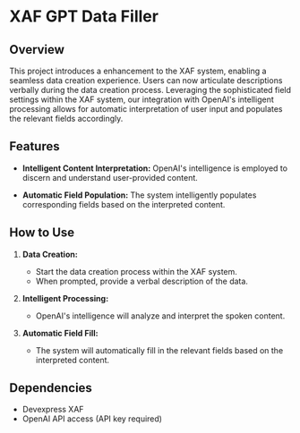 
# XAF GPT Data Filler

## Overview

This project introduces a enhancement to the XAF system, enabling a seamless data creation experience. Users can now articulate descriptions verbally during the data creation process. Leveraging the sophisticated field settings within the XAF system, our integration with OpenAI's intelligent processing allows for automatic interpretation of user input and populates the relevant fields accordingly.

## Features

- **Intelligent Content Interpretation:** OpenAI's intelligence is employed to discern and understand user-provided content.

- **Automatic Field Population:** The system intelligently populates corresponding fields based on the interpreted content.

## How to Use

1. **Data Creation:**
   - Start the data creation process within the XAF system.
   - When prompted, provide a verbal description of the data.

2. **Intelligent Processing:**
   - OpenAI's intelligence will analyze and interpret the spoken content.

3. **Automatic Field Fill:**
   - The system will automatically fill in the relevant fields based on the interpreted content.

## Dependencies

- Devexpress XAF 
- OpenAI API access (API key required)
